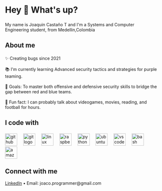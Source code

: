 <h1 align="left">Hey 👋 What's up?</h1>

###

<p align="left">My name is Joaquin Castaño T and I'm a Systems and Computer Engineering student, from Medellin,Colombia</p>

###

<h2 align="left">About me</h2>

###

<p align="left">✨ Creating bugs since 2021<br><br>📚 I'm currently learning Advanced security tactics and strategies for purple teaming.<br><br>🎯 Goals: To master both offensive and defensive security skills to bridge the gap between red and blue teams.<br><br>🎲 Fun fact: I can probably talk about videogames, movies, reading, and football for hours.</p>

###

<h2 align="left">I code with</h2>

###

<div align="left">
  <img src="https://cdn.jsdelivr.net/gh/devicons/devicon/icons/github/github-original.svg" height="40" alt="github logo"  />
  <img width="12" />
  <img src="https://cdn.jsdelivr.net/gh/devicons/devicon/icons/git/git-original.svg" height="40" alt="git logo"  />
  <img width="12" />
  <img src="https://cdn.jsdelivr.net/gh/devicons/devicon/icons/linux/linux-original.svg" height="40" alt="linux logo"  />
  <img width="12" />
  <img src="https://cdn.jsdelivr.net/gh/devicons/devicon/icons/raspberrypi/raspberrypi-original.svg" height="40" alt="raspberrypi logo"  />
  <img width="12" />
  <img src="https://cdn.jsdelivr.net/gh/devicons/devicon/icons/python/python-original.svg" height="40" alt="python logo"  />
  <img width="12" />
  <img src="https://cdn.jsdelivr.net/gh/devicons/devicon/icons/ubuntu/ubuntu-plain.svg" height="40" alt="ubuntu logo"  />
  <img width="12" />
  <img src="https://cdn.jsdelivr.net/gh/devicons/devicon/icons/vscode/vscode-original.svg" height="40" alt="vscode logo"  />
  <img width="12" />
  <img src="https://cdn.jsdelivr.net/gh/devicons/devicon/icons/bash/bash-original.svg" height="40" alt="bash logo"  />
  <img width="12" />
  <img src="https://cdn.jsdelivr.net/gh/devicons/devicon/icons/amazonwebservices/amazonwebservices-line-wordmark.svg" height="40" alt="amazonwebservices logo"  />
</div>

###
<h2 align="left">Connect with me</h2>

<p align="left">
  <a href="https://www.linkedin.com/in/joaquin-casta%C3%B1o-trujillo-00422126a/" target="_blank">LinkedIn</a> • 
  Email: joaco.programmer@gmail.com
</p>

